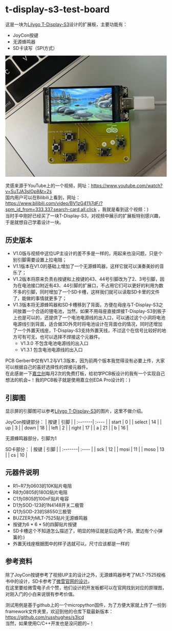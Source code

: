 # t-display-s3-test-board
这是一块为[Lilygo T-Display-S3](https://github.com/Xinyuan-LilyGO/T-Display-S3)设计的扩展板，主要功能有：
- JoyCon按键
- 无源蜂鸣器
- SD卡读写（SPI方式）

<p align="center">
  <img src="https://github.com/yusuhua/t-display-s3-test-board/blob/main/image/gamer.jpg" alt="Gamer display photo"/>
</p>

灵感来源于YouTube上的一个视频，网址：https://www.youtube.com/watch?v=SuTJA3sIOp8&t=2s  
国内用户可以在Bilibili上看到，网址：https://www.bilibili.com/video/BV1zG411j7dF/?spm_id_from=333.337.search-card.all.click ，我就是看到这个视频：)  
当时手中刚好已经买了一块T-Display-S3，对视频中展示的扩展板特别感兴趣，于是就想自己学着设计一块。

## 历史版本
- V1.0版与视频中这位UP主设计的差不多是一样的，用起来也没问题，只是个别引脚需要设置上拉电阻；
- V1.1版本在V1.0的基础上增加了一个无源蜂鸣器，这样它就可以演奏美妙的音乐了；
- V1.2版本将原来负责右按键和上按键的43、44号引脚改为了2、3号引脚，因为在电池接口附近有43、44引脚的扩展口，不占用它们可以更好的利用为数不多的引脚，同时增加了一个SD卡槽，这样我们就可以读取SD卡里的文件了，能做的事情就更多了；
- V1.3版本将无源蜂鸣器和SD卡槽移到了背面，方便在母座与T-Display-S3之间放置一个合适的锂电池，当然，如果不用母座直接焊接T-Display-S3到板子上也是可以的，还提供了一个电池电源线的出入口，可以通过这个小洞将电池电源线引到背面，适合做3D外壳时将电池设计在背面仓的情况，同时还增加了一个外置天线座，T-Display-S3支持外置天线，不过这个在信号比较好的地方可有可无，也可以选择不焊接这个元器件。
  - V1.3.0 不包含电池电源线的出入口
  - V1.3.1 包含电池电源线的出入口

PCB Gerber中仅有V1.2与V1.3版本，因为前两个版本我觉得没有必要上传，大家可以根据自己的喜好选择性的焊接元器件。  
在此感谢一下[嘉立创](https://lceda.cn/)每月2次的免费打板，给初学PCB板设计的我有一个实现自己想法的机会~！我的PCB板子就是使用嘉立创EDA Pro设计的：) 

## 引脚图
显示屏的引脚图可以参考[Lilygo T-Display-S3](https://github.com/Xinyuan-LilyGO/T-Display-S3)的图片，这里不做介绍。

JoyCon按键部分：
| 按键    | 引脚   |
| :-------| :---- |
| start   | 0     |
| select  | 14    |
| up      | 3     |
| down    | 18    |
| left    | 2     |
| right   | 17    |
| a       | 21    |
| b       | 16    |

无源蜂鸣器部分，引脚为1

SD卡部分：
| 按键    | 引脚   |
| :-------| :---- |
| sck     | 12    |
| mosi    | 11    |
| moso    | 13    |
| cs      | 10    |

## 元器件说明
- R1~R7为0603的10K贴片电阻
- R8为0805的180Ω贴片电阻
- C1为0805的100nF贴片电容
- D1为SOD-123的1N4148开关二极管
- Q1为SOD-23的S8550三极管
- BUZZER为MLT-7525贴片无源蜂鸣器
- 按键为6 * 6 * 5的四脚贴片按键
- SD卡槽这个不知道怎么描述了，明显的特征就是后边两个洞，里边有个小弹簧的:)
- 外置天线座根据图中的样子选就可以，尺寸应该都是一样的

## 参考资料
除了JoyCon按键参考了视频UP主的设计之外，无源蜂鸣器参考了MLT-7525规格书中的设计，SD卡参考了[微雪官网的设计](https://www.waveshare.net/w/upload/8/83/Micro-SD-Storage-Board-Schematic.pdf)。  
在这里要给微雪电子点个赞，他们设计的开发板都可以在官网找到对应的原理图，对刚入门的小白来说很有参考价值。

测试用例是基于github上的一个micropython固件，为了方便大家就上传了一份到framework文件夹里，欢迎到他的仓库下载最新版本：https://github.com/russhughes/s3lcd  
当然，如果使用C/C++开发也是没问题的~！
